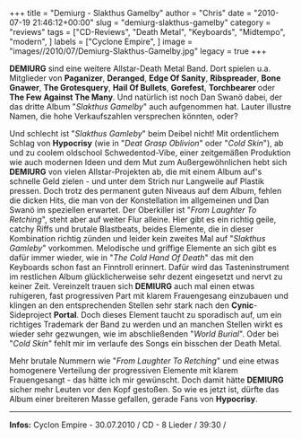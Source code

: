 +++
title = "Demiurg - Slakthus Gamelby"
author = "Chris"
date = "2010-07-19 21:46:12+00:00"
slug = "demiurg-slakthus-gamelby"
category = "reviews"
tags = ["CD-Reviews", "Death Metal", "Keyboards", "Midtempo", "modern", ]
labels = ["Cyclone Empire", ]
image = "images//2010/07/Demiurg-Slakthus-Gamelby.jpg"
legacy = true
+++

**DEMIURG** sind eine weitere Allstar-Death Metal Band. Dort spielen u.a. Mitglieder von **Paganizer**, **Deranged**, **Edge Of Sanity**, **Ribspreader**, **Bone Gnawer**, **The Grotesquery**, **Hail Of Bullets**, **Gorefest**, **Torchbearer** oder **The Few Against The Many**. Und natürlich ist noch Dan Swanö dabei, der das dritte Album "_Slakthus Gamelby_" auch aufgenommen hat. Lauter illustre Namen, die hohe Verkaufszahlen versprechen könnten, oder?

Und schlecht ist "_Slakthus Gamleby_" beim Deibel nicht! Mit ordentlichem Schlag von **Hypocrisy** (wie in "_Deat Grasp Oblivion_" oder "_Cold Skin_"), ab und zu coolem oldschool Schwedentod-Vibe, einer zeitgemäßen Produktion wie auch modernen Ideen und dem Mut zum Außergewöhnlichen hebt sich **DEMIURG** von vielen Allstar-Projekten ab, die mit einem Album auf's schnelle Geld zielen - und unter dem Strich nur Langweile auf Plastik pressen.
Doch trotz des permanent guten Niveaus auf dem Album, fehlen die dicken Hits, die man von der Konstellation im allgemeinen und Dan Swanö im speziellen erwartet. Der Oberkiller ist "_From Laughter To Retching_", steht aber auf weiter Flur alleine. Hier gibt es ein richtig geile, catchy Riffs und brutale Blastbeats, beides Elemente, die in dieser Kombination richtig zünden und leider kein zweites Mal auf "_Slakthus Gamleby_" vorkommen.
Melodische und griffige Elemente an sich gibt es dafür immer wieder, wie in "_The Cold Hand Of Death_" das mit den Keyboards schon fast an Finntroll erinnert. Dafür wird das Tasteninstrument im restlichen Album glücklicherweise sehr dezent eingesetzt und nervt zu keiner Zeit.
Vereinzelt trauen sich **DEMIURG** auch mal einen etwas ruhigeren, fast progressiven Part mit klarem Frauengesang einzubauen und klingen an den entsprechenden Stellen sehr stark nach den **Cynic**-Sideproject **Portal**. Doch dieses Element taucht zu sporadisch auf, um ein richtiges Trademark der Band zu werden und an manchen Stellen wirkt es wieder sehr gezwungen, wie im abschließenden "_World Burial_". Oder bei "_Cold Skin_" fehlt mir im verlaufe des Songs ein bisschen der Death Metal.

Mehr brutale Nummern wie "_From Laughter To Retching_" und eine etwas homogenere Verteilung der progressiven Elemente mit klarem Frauengesangt - das hätte ich mir gewünscht. Doch damit hätte **DEMIURG** sicher mehr Leuten vor den Kopf gestoßen. So wie es jetzt ist, dürfte das Album einer breiteren Masse gefallen, gerade Fans von **Hypocrisy**.





---
**Infos:**
Cyclon Empire - 30.07.2010 / 
CD - 8 Lieder / 39:30 / 
